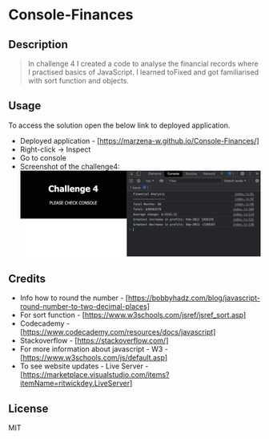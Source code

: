 # Console-Finances

## Description 
> In challenge 4 I created a code to analyse the financial records where I practised basics of JavaScript. I learned toFixed and got familiarised with sort function and objects.


## Usage 
To access the solution open the below link to deployed application.
* Deployed application - [https://marzena-w.github.io/Console-Finances/]
* Right-click -> Inspect
* Go to console
* Screenshot of the challenge4:
![JavaScript screenshot](images/challenge4-javascript1.png)


## Credits

* Info how to round the number - [https://bobbyhadz.com/blog/javascript-round-number-to-two-decimal-places]
* For sort function - [https://www.w3schools.com/jsref/jsref_sort.asp]
* Codecademy - [https://www.codecademy.com/resources/docs/javascript]
* Stackoverflow - [https://stackoverflow.com/]
* For more information about javascript - W3 - [https://www.w3schools.com/js/default.asp]
* To see website updates - Live Server - [https://marketplace.visualstudio.com/items?itemName=ritwickdey.LiveServer]


## License
MIT
